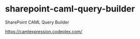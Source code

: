 sharepoint-caml-query-builder
=============================

SharePoint CAML Query Builder

https://camlexpression.codeplex.com/
